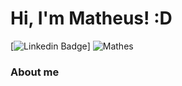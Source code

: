 # Hi, I'm Matheus! :D

[![Linkedin Badge](https://img.shields.io/badge/-LinkedIn-blue?style=flat-square&logo=Linkedin&logoColor=white&link=https://www.linkedin.com/in/matheus-vilas-boas-siqueira-728161268/)]
![Mathes](https://img.shields.io/badge/amazon%20alexa-52b5f7?style=for-the-badge&logo=amazon%20alexa&logoColor=white)

### About me
